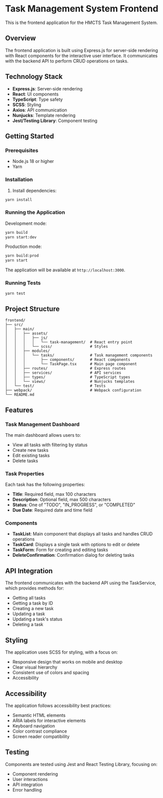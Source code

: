 # Task Management System Frontend

This is the frontend application for the HMCTS Task Management System.

## Overview

The frontend application is built using Express.js for server-side rendering with React components for the interactive user interface. It communicates with the backend API to perform CRUD operations on tasks.

## Technology Stack

- **Express.js**: Server-side rendering
- **React**: UI components
- **TypeScript**: Type safety
- **SCSS**: Styling
- **Axios**: API communication
- **Nunjucks**: Template rendering
- **Jest/Testing Library**: Component testing

## Getting Started

### Prerequisites

- Node.js 18 or higher
- Yarn

### Installation

1. Install dependencies:

```bash
yarn install
```

### Running the Application

Development mode:

```bash
yarn build
yarn start:dev
```

Production mode:

```bash
yarn build:prod
yarn start
```

The application will be available at `http://localhost:3000`.

### Running Tests

```bash
yarn test
```

## Project Structure

```
frontend/
├── src/
│   ├── main/
│   │   ├── assets/
│   │   │   ├── js/
│   │   │   │   └── task-management/  # React entry point
│   │   │   └── scss/                 # Styles
│   │   ├── modules/
│   │   │   └── tasks/                # Task management components
│   │   │       ├── components/       # React components
│   │   │       └── TaskPage.tsx      # Main page component
│   │   ├── routes/                   # Express routes
│   │   ├── services/                 # API services
│   │   ├── types/                    # TypeScript types
│   │   └── views/                    # Nunjucks templates
│   └── test/                         # Tests
├── webpack/                          # Webpack configuration
└── README.md
```

## Features

### Task Management Dashboard

The main dashboard allows users to:

- View all tasks with filtering by status
- Create new tasks
- Edit existing tasks
- Delete tasks

### Task Properties

Each task has the following properties:

- **Title**: Required field, max 100 characters
- **Description**: Optional field, max 500 characters
- **Status**: One of "TODO", "IN_PROGRESS", or "COMPLETED"
- **Due Date**: Required date and time field

### Components

- **TaskList**: Main component that displays all tasks and handles CRUD operations
- **TaskCard**: Displays a single task with options to edit or delete
- **TaskForm**: Form for creating and editing tasks
- **DeleteConfirmation**: Confirmation dialog for deleting tasks

## API Integration

The frontend communicates with the backend API using the TaskService, which provides methods for:

- Getting all tasks
- Getting a task by ID
- Creating a new task
- Updating a task
- Updating a task's status
- Deleting a task

## Styling

The application uses SCSS for styling, with a focus on:

- Responsive design that works on mobile and desktop
- Clear visual hierarchy
- Consistent use of colors and spacing
- Accessibility

## Accessibility

The application follows accessibility best practices:

- Semantic HTML elements
- ARIA labels for interactive elements
- Keyboard navigation
- Color contrast compliance
- Screen reader compatibility

## Testing

Components are tested using Jest and React Testing Library, focusing on:

- Component rendering
- User interactions
- API integration
- Error handling

